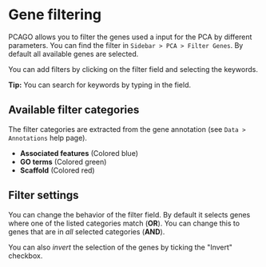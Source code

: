 # Gene filtering

PCAGO allows you to filter the genes used a input for the PCA by different parameters.
You can find the filter in `Sidebar > PCA > Filter Genes`. By default all
available genes are selected.

You can add filters by clicking on the filter field and selecting the keywords.

**Tip:** You can search for keywords by typing in the field.

## Available filter categories

The filter categories are extracted from the gene annotation (see `Data > Annotations` help page).

* **Associated features** (Colored blue)
* **GO terms** (Colored green)
* **Scaffold** (Colored red)

## Filter settings

You can change the behavior of the filter field. By default it selects genes where
one of the listed categories match (**OR**). You can change this to genes that
 are in *all* selected categories (**AND**).

You can also *invert* the selection of the genes by ticking the "Invert" checkbox.
